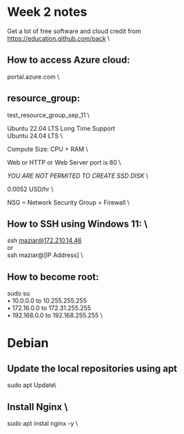 # Week 2 notes

Get a lot of free software and cloud credit from https://education.github.com/pack \

## How to access Azure cloud:
portal.azure.com \

## resource_group:
test_resource_group_sep_11 \

Ubuntu 22.04 LTS Long Time Support \
Ubuntu 24.04 LTS \

Compute Size: CPU + RAM \

Web or HTTP or Web Server port is 80 \

*YOU ARE NOT PERMITED TO CREATE SSD DISK* \

0.0052 USD/hr \


NSG = Network Security Group = Firewall \


## How to SSH using Windows 11: \
ssh maziar@172.210.14.46 \
or \
ssh maziar@[IP Address] \

## How to become root:
sudo su \
	•	10.0.0.0 to 10.255.255.255 \
	•	172.16.0.0 to 172.31.255.255 \
	•	192.168.0.0 to 192.168.255.255 \

# Debian
## Update the local repositories using apt
sudo apt Update\

## Install Nginx \
sudo apt instal nginx -y \
